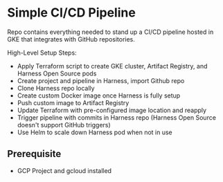 # Simple CI/CD Pipeline

Repo contains everything needed to stand up a CI/CD pipeline hosted in GKE that integrates with GitHub repositories.

High-Level Setup Steps:
* Apply Terraform script to create GKE cluster, Artifact Registry, and Harness Open Source pods
* Create project and pipeline in Harness, import Github repo
* Clone Harness repo locally
* Create custom Docker image once Harness is fully setup
* Push custom image to Artifact Registry
* Update Terraform with pre-configured image location and reapply
* Trigger pipeline with commits in Harness repo (Harness Open Source doesn't support GitHub triggers)
* Use Helm to scale down Harness pod when not in use


## Prerequisite
* GCP Project and gcloud installed